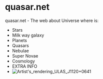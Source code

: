 # quasar.net
quasar.net - The web about Universe where is:
- Stars
- Milk way galaxy
- Planets
- Quasars
- Nebulae
- Super Novae
- Cosmology
- EXTRA INFO
- ![Artist's_rendering_ULAS_J1120+0641](https://github.com/user-attachments/assets/6619ea05-f542-4fca-850b-38cb92a03693)
